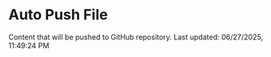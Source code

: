 # Auto Push File

Content that will be pushed to GitHub repository.
Last updated: 06/27/2025, 11:49:24 PM